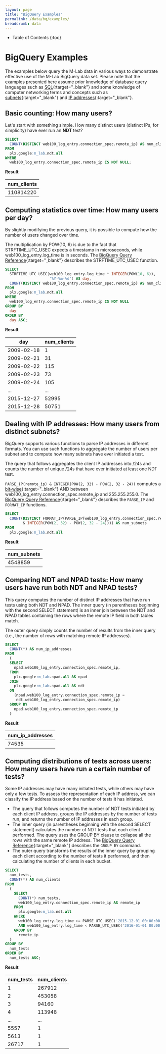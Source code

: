 ```yaml
---
layout: page
title: "BigQuery Examples"
permalink: /data/bq/examples/
breadcrumb: data
---
```


* Table of Contents
{:toc}

# BigQuery Examples

The examples below query the M-Lab data in various ways to demonstrate effective use of the M-Lab BigQuery data set. Please note that the examples presented here assume prior knowledge of database query languages such as [SQL](https://en.wikipedia.org/wiki/SQL){:target="_blank"} and some knowledge of computer networking terms and concepts such as [subnets](https://en.wikipedia.org/wiki/Subnetwork){:target="_blank"} and [IP addresses](https://en.wikipedia.org/wiki/IP_address){:target="_blank"}.

## Basic counting: How many users?

Let's start with something simple. How many distinct users (distinct IPs, for simplicity) have ever run an **NDT** test?

~~~sql
SELECT
  COUNT(DISTINCT web100_log_entry.connection_spec.remote_ip) AS num_clients
FROM
  plx.google:m_lab.ndt.all
WHERE
  web100_log_entry.connection_spec.remote_ip IS NOT NULL;
~~~

**Result**

| num_clients |
|-------------|
| 110814220   |

## Computing statistics over time: How many users per day?

By slightly modifying the previous query, it is possible to compute how the number of users changed over time.

The multiplication by POW(10, 6) is due to the fact that STRFTIME_UTC_USEC expects a timestamp in microseconds, while web100_log_entry.log_time is in seconds. The [BigQuery Query Reference](https://cloud.google.com/bigquery/query-reference#datetimefunctions){:target="_blank"} describes the STRFTIME_UTC_USEC function.

~~~sql
SELECT
  STRFTIME_UTC_USEC(web100_log_entry.log_time * INTEGER(POW(10, 6)),
                    '%Y-%m-%d') AS day,
  COUNT(DISTINCT web100_log_entry.connection_spec.remote_ip) AS num_clients
FROM
  plx.google:m_lab.ndt.all
WHERE
  web100_log_entry.connection_spec.remote_ip IS NOT NULL
GROUP BY
  day
ORDER BY
  day ASC;
~~~

**Result**

|    day      | num_clients |
|-------------|-------------|
| 2009-02-18  |           1 |
| 2009-02-21  |          31 |
| 2009-02-22  |         115 |
| 2009-02-23  |          73 |
| 2009-02-24  |         105 |
| ...         |         ... |
| 2015-12-27  |       52995 |
| 2015-12-28  |       50751 |

## Dealing with IP addresses: How many users from distinct subnets?

BigQuery supports various functions to parse IP addresses in different formats. You can use such functions to aggregate the number of users per subnet and to compute how many subnets have ever initiated a test.

The query that follows aggregates the client IP addresses into /24s and counts the number of unique /24s that have ever initiated at least one NDT test.

`PARSE_IP(remote_ip) & INTEGER(POW(2, 32) - POW(2, 32 - 24))` computes a [bit-wise](https://en.wikipedia.org/wiki/Bitwise_operation){:target="_blank"} AND between web100_log_entry.connection_spec.remote_ip and 255.255.255.0. The [BigQuery Query Reference](https://cloud.google.com/bigquery/query-reference#ipfunctions){:target="_blank"} describes the `PARSE_IP` and `FORMAT_IP` functions.

~~~sql
SELECT
  COUNT(DISTINCT FORMAT_IP(PARSE_IP(web100_log_entry.connection_spec.remote_ip)
        & INTEGER(POW(2, 32) - POW(2, 32 - 24)))) AS num_subnets
FROM
  plx.google:m_lab.ndt.all
~~~

**Result**

| num_subnets |
|-------------|
| 4548859     |

## Comparing NDT and NPAD tests: How many users have run both NDT and NPAD tests?

This query computes the number of distinct IP addresses that have run tests using both NDT and NPAD. The inner query (in parentheses beginning with the second SELECT statement) is an inner join between the NDT and NPAD tables containing the rows where the remote IP field in both tables match.

The outer query simply counts the number of results from the inner query (i.e., the number of rows with matching remote IP addresses).

~~~sql
SELECT
  COUNT(*) AS num_ip_addresses
FROM
  (
  SELECT
    npad.web100_log_entry.connection_spec.remote_ip,
  FROM
    plx.google:m_lab.npad.all AS npad
  JOIN
    plx.google:m_lab.npad.all AS ndt
  ON
    (npad.web100_log_entry.connection_spec.remote_ip =
     ndt.web100_log_entry.connection_spec.remote_ip)
  GROUP BY
    npad.web100_log_entry.connection_spec.remote_ip
  )
~~~

**Result**

|num_ip_addresses|
|----------------|
|           74535|

## Computing distributions of tests across users: How many users have run a certain number of tests?

Some IP addresses may have many initiated tests, while others may have only a few tests. To assess the representation of each IP address, we can classify the IP address based on the number of tests it has initiated.

* The query that follows computes the number of NDT tests initiated by each client IP address, groups the IP addresses by the number of tests run, and returns the number of IP addresses in each group.
* The inner query (in parentheses beginning with the second SELECT statement) calculates the number of NDT tests that each client performed. The query uses the GROUP BY clause to collapse all the rows with the same remote IP address. The [BigQuery Query Reference](https://cloud.google.com/bigquery/docs/query-reference#groupby){:target="_blank"} describes the `GROUP BY` command.
* The outer query transforms the results of the inner query by grouping each client according to the number of tests it performed, and then calculating the number of clients in each bucket.

~~~sql
SELECT
  num_tests,
  COUNT(*) AS num_clients
FROM
  (
    SELECT
      COUNT(*) num_tests,
      web100_log_entry.connection_spec.remote_ip AS remote_ip
    FROM
      plx.google:m_lab.ndt.all
    WHERE
      web100_log_entry.log_time >= PARSE_UTC_USEC('2015-12-01 00:00:00') / POW(10, 6)
      AND web100_log_entry.log_time < PARSE_UTC_USEC('2016-01-01 00:00:00') / POW(10, 6)
    GROUP BY
      remote_ip
  )
GROUP BY
  num_tests
ORDER BY
  num_tests ASC;
~~~

**Result**

|num_tests|num_clients|
|---------|-----------|
|1        |267912     |
|2        |453058     |
|3        |94160      |
|4        |113948     |
|...      |...        |
|5557     |1          |
|5613     |1          |
|26717    |1          |
